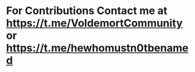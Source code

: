  # For Contributions Contact me at https://t.me/VoldemortCommunity or https://t.me/hewhomustn0tbenamed
